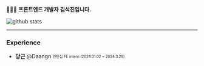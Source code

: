 👨🏻‍💻 **프론트엔드 개발자 김석진입니다.**

![github stats](https://github-readme-stats.vercel.app/api?username=SEOKKAMONI)

---

### Experience

- **당근** @Daangn <sub><sup>인턴십 FE intern (2024.01.02 ~ 2024.3.29)</sup></sub>

